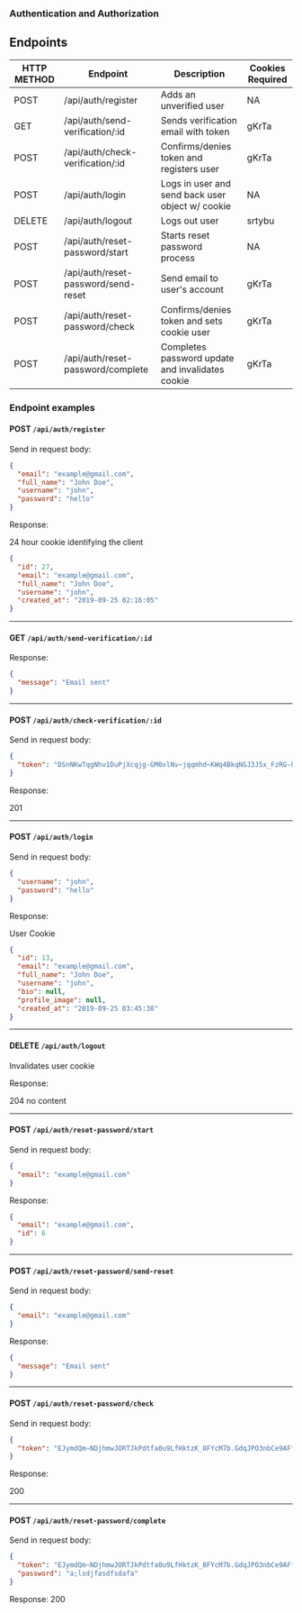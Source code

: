 ### Authentication and Authorization

## Endpoints

| HTTP METHOD | Endpoint                            | Description                                      | Cookies Required |
| ----------- | ----------------------------------- | ------------------------------------------------ | ---------------- |
| POST        | /api/auth/register                  | Adds an unverified user                          | NA               |
| GET         | /api/auth/send-verification/:id     | Sends verification email with token              | gKrTa            |
| POST        | /api/auth/check-verification/:id    | Confirms/denies token and registers user         | gKrTa            |
| POST        | /api/auth/login                     | Logs in user and send back user object w/ cookie | NA               |
| DELETE      | /api/auth/logout                    | Logs out user                                    | srtybu           |
| POST        | /api/auth/reset-password/start      | Starts reset password process                    | NA               |
| POST        | /api/auth/reset-password/send-reset | Send email to user's account                     | gKrTa            |
| POST        | /api/auth/reset-password/check      | Confirms/denies token and sets cookie user       | gKrTa            |
| POST        | /api/auth/reset-password/complete   | Completes password update and invalidates cookie | gKrTa            |

### Endpoint examples

#### POST `/api/auth/register`

Send in request body:

```json
{
  "email": "example@gmail.com",
  "full_name": "John Doe",
  "username": "john",
  "password": "hello"
}
```

Response:

24 hour cookie identifying the client

```json
{
  "id": 27,
  "email": "example@gmail.com",
  "full_name": "John Doe",
  "username": "john",
  "created_at": "2019-09-25 02:16:05"
}
```

---

#### GET `/api/auth/send-verification/:id`

Response:

```json
{
  "message": "Email sent"
}
```

---

#### POST `/api/auth/check-verification/:id`

Send in request body:

```json
{
  "token": "DSnNKwTqgNhv1DuPjXcqjg-GM0xlNv~jqqmhd~KWq4BkqNGJ3J5x_FzRG-UzBzKXz"
}
```

Response:

201

---

#### POST `/api/auth/login`

Send in request body:

```json
{
  "username": "john",
  "password": "hello"
}
```

Response:

User Cookie

```json
{
  "id": 13,
  "email": "example@gmail.com",
  "full_name": "John Doe",
  "username": "john",
  "bio": null,
  "profile_image": null,
  "created_at": "2019-09-25 03:45:38"
}
```

---

#### DELETE `/api/auth/logout`

Invalidates user cookie

Response:

204 no content

---

#### POST `/api/auth/reset-password/start`

Send in request body:

```json
{
  "email": "example@gmail.com"
}
```

Response:

```json
{
  "email": "example@gmail.com",
  "id": 6
}
```

---

#### POST `/api/auth/reset-password/send-reset`

Send in request body:

```json
{
  "email": "example@gmail.com"
}
```

Response:

```json
{
  "message": "Email sent"
}
```

---

#### POST `/api/auth/reset-password/check`

Send in request body:

```json
{
  "token": "EJymdQm~NDjhmwJORTJkPdtfa0u9LfHktzK_8FYcM7b.GdqJPO3nbCe9AFfIffYKn"
}
```

Response:

200

---

#### POST `/api/auth/reset-password/complete`

Send in request body:

```json
{
  "token": "EJymdQm~NDjhmwJORTJkPdtfa0u9LfHktzK_8FYcM7b.GdqJPO3nbCe9AFfIffYKn",
  "password": "a;lsdjfasdfsdafa"
}
```

Response:
200
